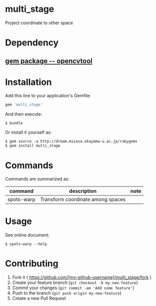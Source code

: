 # multi_stage

Project coordinate to other space

# Dependency

## [gem package -- opencvtool](http://devel.misasa.okayama-u.ac.jp/gitlab/gems/opencvtool/tree/master "follow instruction")

# Installation

Add this line to your application's Gemfile:

```ruby
gem 'multi_stage'
```

And then execute:

    $ bundle

Or install it yourself as:

    $ gem source -a http://dream.misasa.okayama-u.ac.jp/rubygems
    $ gem install multi_stage

# Commands

Commands are summarized as:

| command     | description                       | note  |
| ----------- | --------------------------------- | ----- |
| spots-warp  | Transform coordinate among spaces |       |

# Usage

See online document:

    $ spots-warp --help

# Contributing

1. Fork it ( https://github.com/[my-github-username]/multi_stage/fork )
2. Create your feature branch (`git checkout -b my-new-feature`)
3. Commit your changes (`git commit -am 'Add some feature'`)
4. Push to the branch (`git push origin my-new-feature`)
5. Create a new Pull Request
